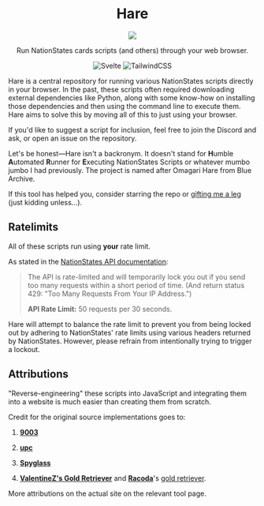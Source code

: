 <div align="center">
<h1>Hare</h1>
<img src="./static/hare.jpg"/>

<p>Run NationStates cards scripts (and others) through your web browser.</p>

![Svelte](https://img.shields.io/badge/svelte-%23f1413d.svg?style=for-the-badge&logo=svelte&logoColor=white) ![TailwindCSS](https://img.shields.io/badge/tailwindcss-%2338B2AC.svg?style=for-the-badge&logo=tailwind-css&logoColor=white)

</div>

Hare is a central repository for running various NationStates scripts directly in your browser. In the past, these scripts often required downloading external dependencies like Python, along with some know-how on installing those dependencies and then using the command line to execute them. Hare aims to solve this by moving all of this to just using your browser.

If you'd like to suggest a script for inclusion, feel free to join the Discord and ask, or open an issue on the repository.

Let's be honest—Hare isn't a backronym. It doesn't stand for **H**umble **A**utomated **R**unner for **E**xecuting NationStates Scripts or whatever mumbo jumbo I had previously. The project is named after Omagari Hare from Blue Archive.

If this tool has helped you, consider starring the repo or [gifting me a leg](https://www.nationstates.net/nation=kractero) (just kidding unless...).

## Ratelimits

All of these scripts run using **your** rate limit.

As stated in the [NationStates API documentation](https://www.nationstates.net/pages/api.html):

> The API is rate-limited and will temporarily lock you out if you send too many requests within a short period of time. (And return status 429: "Too Many Requests From Your IP Address.")
>
> **API Rate Limit:** 50 requests per 30 seconds.

Hare will attempt to balance the rate limit to prevent you from being locked out by adhering to NationStates' rate limits using various headers returned by NationStates. However, please refrain from intentionally trying to trigger a lockout.

## Attributions

"Reverse-engineering" these scripts into JavaScript and integrating them into a website is much easier than creating them from scratch.

Credit for the original source implementations goes to:

1. **[9003](https://github.com/jmikk)**

2. **[upc](https://github.com/nsupc)**

3. **[Spyglass](https://github.com/Derpseh/Spyglass)**

4. **[ValentineZ's Gold Retriever](https://forum.nationstates.net/viewtopic.php?f=42&t=476326)** and **[Racoda](https://github.com/dithpri)**'s [gold retriever](https://github.com/dithpri/goldretriever-web).

More attributions on the actual site on the relevant tool page.
